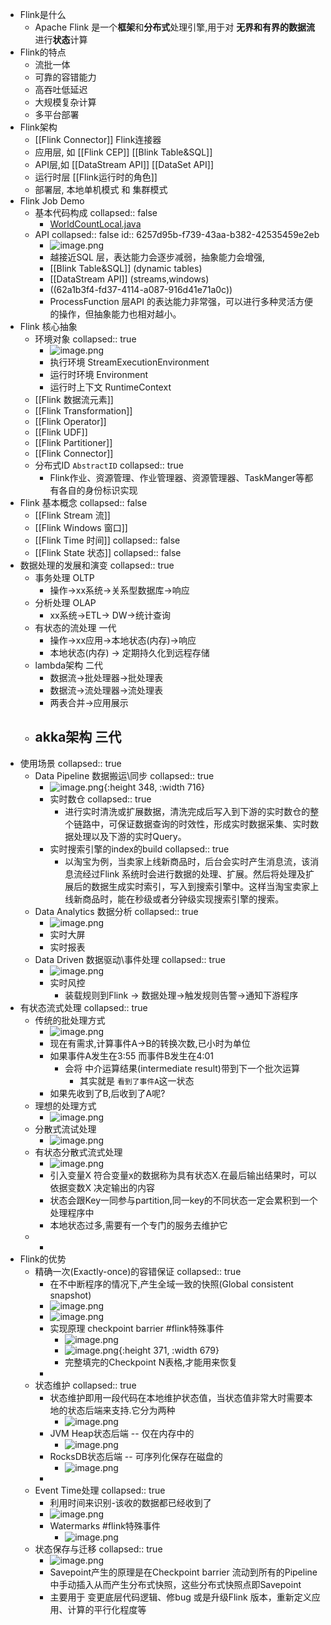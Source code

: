 - Flink是什么
	- Apache Flink 是一个**框架**和**分布式**处理引擎,用于对 **无界和有界的数据流**进行**状态**计算
- Flink的特点
	- 流批一体
	- 可靠的容错能力
	- 高吞吐低延迟
	- 大规模复杂计算
	- 多平台部署
- Flink架构
	- [[Flink Connector]] Flink连接器
	- 应用层, 如 [[Flink CEP]] [[Blink Table&SQL]]
	- API层,如 [[DataStream API]] [[DataSet API]]
	- 运行时层 [[Flink运行时的角色]]
	- 部署层, 本地单机模式 和 集群模式
- Flink Job Demo
	- 基本代码构成
	  collapsed:: false
		- [WorldCountLocal.java](../assets/WorldCountLocal_1655370026893_0.java)
	- API
	  collapsed:: false
	  id:: 6257d95b-f739-43aa-b382-42535459e2eb
		- ![image.png](../assets/image_1650008063943_0.png)
		- 越接近SQL 层，表达能力会逐步减弱，抽象能力会增强,
		- [[Blink Table&SQL]] (dynamic tables)
		- [[DataStream API]] (streams,windows)
		- ((62a1b3f4-fd37-4114-a087-916d41e71a0c))
		- ProcessFunction 层API 的表达能力非常强，可以进行多种灵活方便的操作，但抽象能力也相对越小。
- Flink 核心抽象
	- 环境对象
	  collapsed:: true
		- ![image.png](../assets/image_1655370537977_0.png)
		- 执行环境 StreamExecutionEnvironment
		- 运行时环境 Environment
		- 运行时上下文 RuntimeContext
	- [[Flink 数据流元素]]
	- [[Flink Transformation]]
	- [[Flink Operator]]
	- [[Flink UDF]]
	- [[Flink Partitioner]]
	- [[Flink Connector]]
	- 分布式ID `AbstractID` 
	  collapsed:: true
		- Flink作业、资源管理、作业管理器、资源管理器、TaskManger等都有各自的身份标识实现
- Flink 基本概念
  collapsed:: false
	- [[Flink Stream 流]]
	- [[Flink Windows 窗口]]
	- [[Flink Time 时间]]
	  collapsed:: false
	- [[Flink State 状态]]
	  collapsed:: false
- 数据处理的发展和演变
  collapsed:: true
	- 事务处理 OLTP
		- 操作->xx系统->关系型数据库->响应
	- 分析处理 OLAP
		- xx系统->ETL-> DW->统计查询
	- 有状态的流处理 一代
		- 操作->xx应用->本地状态(内存)->响应
		- 本地状态(内存) -> 定期持久化到远程存储
	- lambda架构 二代
		- 数据流->批处理器->批处理表
		- 数据流->流处理器->流处理表
		- 两表合并->应用展示
	- akka架构 三代
		-
- 使用场景
  collapsed:: true
	- Data Pipeline 数据搬运\同步
	  collapsed:: true
		- ![image.png](../assets/image_1649925119504_0.png){:height 348, :width 716}
		- 实时数仓
		  collapsed:: true
			- 进行实时清洗或扩展数据，清洗完成后写入到下游的实时数仓的整个链路中，可保证数据查询的时效性，形成实时数据采集、实时数据处理以及下游的实时Query。
		- 实时搜索引擎的index的build
		  collapsed:: true
			- 以淘宝为例，当卖家上线新商品时，后台会实时产生消息流，该消息流经过Flink 系统时会进行数据的处理、扩展。然后将处理及扩展后的数据生成实时索引，写入到搜索引擎中。这样当淘宝卖家上线新商品时，能在秒级或者分钟级实现搜索引擎的搜索。
	- Data Analytics 数据分析
	  collapsed:: true
		- ![image.png](../assets/image_1649925300142_0.png)
		- 实时大屏
		- 实时报表
	- Data Driven 数据驱动\事件处理
	  collapsed:: true
		- ![image.png](../assets/image_1649925356430_0.png)
		- 实时风控
			- 装载规则到Flink -> 数据处理->触发规则告警->通知下游程序
- 有状态流式处理
  collapsed:: true
	- 传统的批处理方式
		- ![image.png](../assets/image_1649928588997_0.png)
		- 现在有需求,计算事件A->B的转换次数,已小时为单位
		- 如果事件A发生在3:55 而事件B发生在4:01
			- 会将 中介运算结果(intermediate result)带到下一个批次运算
				- 其实就是 `看到了事件A`这一状态
		- 如果先收到了B,后收到了A呢?
	- 理想的处理方式
		- ![image.png](../assets/image_1649929048965_0.png)
	- 分散式流试处理
		- ![image.png](../assets/image_1649929235379_0.png)
	- 有状态分散式流式处理
		- ![image.png](../assets/image_1649929775941_0.png)
		- 引入变量X 符合变量x的数据称为具有状态X.在最后输出结果时，可以依据变数X 决定输出的内容
		- 状态会跟Key一同参与partition,同一key的不同状态一定会累积到一个处理程序中
		- 本地状态过多,需要有一个专门的服务去维护它
	-
		-
- Flink的优势
	- 精确一次(Exactly-once)的容错保证
	  collapsed:: true
		- 在不中断程序的情况下,产生全域一致的快照(Global consistent snapshot)
		- ![image.png](../assets/image_1649992209684_0.png)
		- ![image.png](../assets/image_1649992228436_0.png)
		- 实现原理 checkpoint barrier #flink特殊事件
			- ![image.png](../assets/image_1649992474290_0.png)
			- ![image.png](../assets/image_1649992486131_0.png){:height 371, :width 679}
			- 完整填完的Checkpoint N表格,才能用来恢复
		-
	- 状态维护
	  collapsed:: true
		- 状态维护即用一段代码在本地维护状态值，当状态值非常大时需要本地的状态后端来支持.它分为两种
			- ![image.png](../assets/image_1649992994771_0.png)
		- JVM Heap状态后端 -- 仅在内存中的
			- ![image.png](../assets/image_1649993021636_0.png)
		- RocksDB状态后端 -- 可序列化保存在磁盘的
			- ![image.png](../assets/image_1649993040626_0.png)
		-
	- Event Time处理
	  collapsed:: true
		- 利用时间来识别-该收的数据都已经收到了
		- ![image.png](../assets/image_1649993549377_0.png)
		- Watermarks #flink特殊事件
			- ![image.png](../assets/image_1649993666082_0.png)
	- 状态保存与迁移
	  collapsed:: true
		- ![image.png](../assets/image_1649993949095_0.png)
		- Savepoint产生的原理是在Checkpoint barrier 流动到所有的Pipeline 中手动插入从而产生分布式快照，这些分布式快照点即Savepoint
		- 主要用于 变更底层代码逻辑、修bug 或是升级Flink 版本，重新定义应用、计算的平行化程度等